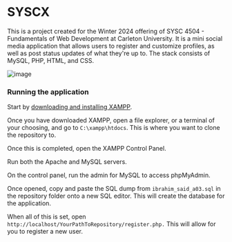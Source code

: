 # SYSCX

This is a project created for the Winter 2024 offering of SYSC 4504 - Fundamentals of Web Development at Carleton University. It is a mini social media application that allows users to register and customize profiles, as well as post status updates of what they're up to. The stack consists of MySQL, PHP, HTML, and CSS. 

![image](https://github.com/ibrahimsaidhi/SYSCX/assets/91332979/78421907-2b24-4387-9ef9-7dd28cf3c630)


### Running the application

Start by [downloading and installing XAMPP](https://www.apachefriends.org/download.html).

Once you have downloaded XAMPP, open a file explorer, or a terminal of your choosing, and go to `C:\xampp\htdocs`. This is where you want to clone the repository to. 

Once this is completed, open the XAMPP Control Panel.

Run both the Apache and MySQL servers.

On the control panel, run the admin for MySQL to access phpMyAdmin.

Once opened, copy and paste the SQL dump from `ibrahim_said_a03.sql` in the repository folder onto a new SQL editor. This will create the database for the application.

When all of this is set, open `http://localhost/YourPathToRepository/register.php.` This will allow for you to register a new user.
